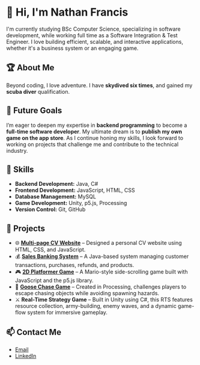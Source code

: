 # 👋 Hi, I'm Nathan Francis

I'm currently studying BSc Computer Science, specializing in software development, while working full time as a Software Integration & Test Engineer. I love building efficient, scalable, and interactive applications, whether it's a business system or an engaging game.

## 🏆 About Me
Beyond coding, I love adventure. I have **skydived six times**, and gained my **scuba diver** qualification.

## 🎯 Future Goals
I’m eager to deepen my expertise in **backend programming** to become a **full-time software developer**. My ultimate dream is to **publish my own game on the app store**. As I continue honing my skills, I look forward to working on projects that challenge me and contribute to the technical industry.

## 🔧 Skills
- **Backend Development:** Java, C#
- **Frontend Development:** JavaScript, HTML, CSS
- **Database Management:** MySQL
- **Game Development:** Unity, p5.js, Processing
- **Version Control:** Git, GitHub

## 📁 Projects
- 🌐 **[Multi-page CV Website](https://github.com/Nathan-Francis/CV-website)** – Designed a personal CV website using HTML, CSS, and JavaScript.
- 💰 **[Sales Banking System](https://github.com/Nathan-Francis/sales-system)** – A Java-based system managing customer transactions, purchases, refunds, and products.
- 🎮 **[2D Platformer Game](https://github.com/Nathan-Francis/2d-platformer-game)** – A Mario-style side-scrolling game built with JavaScript and the p5.js library.
- 🦆 **[Goose Chase Game](https://github.com/Nathan-Francis/goose-game-pde)** – Created in Processing, challenges players to escape chasing objects while avoiding spawning hazards.
- ⚔️ **Real-Time Strategy Game** – Built in Unity using C#, this RTS features resource collection, army-building, enemy waves, and a dynamic game-flow system for immersive gameplay.

## 📫 Contact Me
- [Email](mailto:Nathan_Francis@mail.com)
- [LinkedIn](https://www.linkedin.com/in/nathan-francis/)
